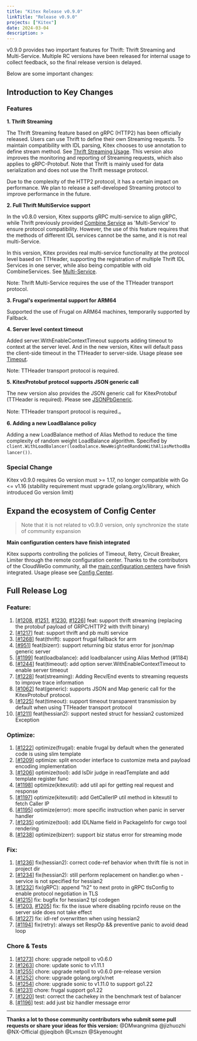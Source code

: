 ```yaml
---
title: "Kitex Release v0.9.0"
linkTitle: "Release v0.9.0"
projects: ["Kitex"]
date: 2024-03-04
description: >
---
```


v0.9.0 provides two important features for Thrift: Thrift Streaming and Multi-Service. Multiple RC versions have been released for internal usage to collect feedback, so the final release version is delayed.

Below are some important changes:

## **Introduction to Key Changes**

### Features

**1. Thrift Streaming**

The Thrift Streaming feature based on gRPC (HTTP2) has been officially released. Users can use Thrift to define their own Streaming requests. To maintain compatibility with IDL parsing, Kitex chooses to use annotation to define stream method. See [Thrift Streaming Usage](/docs/kitex/tutorials/basic-feature/protocol/streaming/grpc/thrift_streaming/). This version also improves the monitoring and reporting of Streaming requests, which also applies to gRPC-Protobuf. Note that Thrift is mainly used for data serialization and does not use the Thrift message protocol.

Due to the complexity of the HTTP2 protocol, it has a certain impact on performance. We plan to release a self-developed Streaming protocol to improve performance in the future.

**2. Full Thrift MultiService support**

In the v0.8.0 version, Kitex supports gRPC multi-service to align gRPC, while Thrift previously provided [Combine Service](/docs/kitex/tutorials/code-gen/combine_service/) as 'Multi-Service' to ensure protocol compatibility. However, the use of this feature requires that the methods of different IDL services cannot be the same, and it is not real multi-Service.

In this version, Kitex provides real multi-service functionality at the protocol level based on TTHeader, supporting the registration of multiple Thrift IDL Services in one server, while also being compatible with old CombineServices. See [Multi-Service](/docs/kitex/tutorials/advanced-feature/multi_service/).

Note: Thrift Multi-Service requires the use of the TTHeader transport protocol.

**3. Frugal's experimental support for ARM64**

Supported the use of Frugal on ARM64 machines, temporarily supported by Fallback.

**4. Server level context timeout**

Added server.WithEnableContextTimeout supports adding timeout to context at the server level. And in the new version, Kitex will default pass the client-side timeout in the TTHeader to server-side. Usage please see [Timeout](/docs/kitex/tutorials/service-governance/timeout/).

Note: TTHeader transport protocol is required.

**5. KitexProtobuf protocol supports JSON generic call**

The new version also provides the JSON generic call for KitexProtobuf (TTHeader is required). Please see [JSONPbGeneric](/docs/kitex/tutorials/advanced-feature/generic-call/basic_usage/#jsonpbgeneric).

Note: TTHeader transport protocol is required.。

**6. Adding a new LoadBalance policy**

Adding a new LoadBalance method of Alias Method to reduce the time complexity of random weight LoadBalance algorithm. Specified by `client.WithLoadBalancer(loadbalance.NewWeightedRandomWithAliasMethodBalancer())`.

### Special Change

Kitex v0.9.0 requires Go version must >= 1.17, no longer compatible with Go <= v1.16 (stability requirement must upgrade golang.org/x/library, which introduced Go version limit)

## **Expand the ecosystem of Config Center**

> Note that it is not related to v0.9.0 version, only synchronize the state of community expansion

**Main configuration centers have finish integrated**

Kitex supports controlling the policies of Timeout, Retry, Circuit Breaker, Limiter through the remote configuration center. Thanks to the contributors of the CloudWeGo community, all the [main configuration centers](/docs/kitex/tutorials/service-governance/config-center/) have finish integrated. Usage please see [Config Center](/docs/kitex/tutorials/service-governance/config-center/).

## **Full Release Log**

### Feature:

1. [[#1208](https://github.com/cloudwego/kitex/pull/1208), [#1251](https://github.com/cloudwego/kitex/pull/1251), [#1230](https://github.com/cloudwego/kitex/pull/1230), [#1226](https://github.com/cloudwego/kitex/pull/1226)] feat: support thrift streaming (replacing the protobuf payload of GRPC/HTTP2 with thrift binary)
2. [[#1217](https://github.com/cloudwego/kitex/pull/1217)] feat: support thrift and pb multi service
3. [[#1268](https://github.com/cloudwego/kitex/pull/1268)] feat(thrift): support frugal fallback for arm
4. [[#951](https://github.com/cloudwego/kitex/pull/951)] feat(bizerr): support returning biz status error for json/map generic server
5. [[#1199](https://github.com/cloudwego/kitex/pull/1199)] feat(loadbalance): add loadbalancer using Alias Method (#1184)
6. [[#1244](https://github.com/cloudwego/kitex/pull/1244)] feat(timeout): add option server.WithEnableContextTimeout to enable server timeout
7. [[#1228](https://github.com/cloudwego/kitex/pull/1228)] feat(streaming): Adding Recv/End events to streaming requests to improve trace information
8. [[#1062](https://github.com/cloudwego/kitex/pull/1062)] feat(generic): supports JSON and Map generic call for the KitexProtobuf protocol.
9. [[#1225](https://github.com/cloudwego/kitex/pull/1225)] feat(timeout): support timeout transparent transmission by default when using TTHeader transport protocol
10. [[#1211](https://github.com/cloudwego/kitex/pull/1211)] feat(hessian2): support nested struct for hessian2 customized Exception

### Optimize:

1. [[#1222](https://github.com/cloudwego/kitex/pull/1222)] optimize(frugal): enable frugal by default when the generated code is using slim template
2. [[#1209](https://github.com/cloudwego/kitex/pull/1209)] optimize: split encoder interface to customize meta and payload encoding implementation
3. [[#1206](https://github.com/cloudwego/kitex/pull/1206)] optimize(tool): add IsDir judge in readTemplate and add template register func
4. [[#1198](https://github.com/cloudwego/kitex/pull/1198)] optimize(kitexutil): add util api for getting real request and response
5. [[#1197](https://github.com/cloudwego/kitex/pull/1197)] optimize(kitexutil): add GetCallerIP util method in kitexutil to fetch Caller IP
6. [[#1195](https://github.com/cloudwego/kitex/pull/1195)] optimize(error): more specific instruction when panic in server handler
7. [[#1235](https://github.com/cloudwego/kitex/pull/1235)] optimize(tool): add IDLName field in PackageInfo for cwgo tool rendering
8. [[#1238](https://github.com/cloudwego/kitex/pull/1238)] optimize(bizerr): support biz status error for streaming mode

### Fix:

1. [[#1236](https://github.com/cloudwego/kitex/pull/1236)] fix(hessian2): correct code-ref behavior when thrift file is not in project dir
2. [[#1234](https://github.com/cloudwego/kitex/pull/1234)] fix(hessian2): still perform replacement on handler.go when -service is not specified for hessian2
3. [[#1232](https://github.com/cloudwego/kitex/pull/1232)] fix(gRPC): append "h2" to next proto in gRPC tlsConfig to enable protocol negotiation in TLS
4. [[#1215](https://github.com/cloudwego/kitex/pull/1215)] fix: bugfix for hessian2 tpl codegen
5. [[#1203](https://github.com/cloudwego/kitex/pull/1203), [#1205](https://github.com/cloudwego/kitex/pull/1205)] fix: fix the issue where disabling rpcinfo reuse on the server side does not take effect
6. [[#1227](https://github.com/cloudwego/kitex/pull/1227)] fix: idl-ref overwritten when using hessian2
7. [[#1194](https://github.com/cloudwego/kitex/pull/1194)] fix(retry): always set RespOp && preventive panic to avoid dead loop

### Chore & Tests

1. [[#1273](https://github.com/cloudwego/kitex/pull/1273)] chore: upgrade netpoll to v0.6.0
2. [[#1263](https://github.com/cloudwego/kitex/pull/1263)] chore: update sonic to v1.11.1
3. [[#1255](https://github.com/cloudwego/kitex/pull/1255)] chore: upgrade netpoll to v0.6.0 pre-release version
4. [[#1252](https://github.com/cloudwego/kitex/pull/1252)] chore: upgrade golang.org/x/net
5. [[#1254](https://github.com/cloudwego/kitex/pull/1254)] chore: upgrade sonic to v1.11.0 to support go1.22
6. [[#1231](https://github.com/cloudwego/kitex/pull/1231)] chore: frugal support go1.22
7. [[#1220](https://github.com/cloudwego/kitex/pull/1220)] test: correct the cachekey in the benchmark test of balancer
8. [[#1196](https://github.com/cloudwego/kitex/pull/1196)] test: add just biz handler message error

---

**Thanks a lot to those community contributors who submit some pull requests or share your ideas for this version:**
@DMwangnima @jizhuozhi @NX-Official @jieqiboh @Lvnszn @Skyenought
